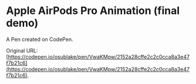 # Apple AirPods Pro Animation (final demo)

A Pen created on CodePen.

Original URL: [https://codepen.io/osublake/pen/VwaKMpw/2152a28cffe2c2c0cca8a3e47f7b21c6](https://codepen.io/osublake/pen/VwaKMpw/2152a28cffe2c2c0cca8a3e47f7b21c6).

